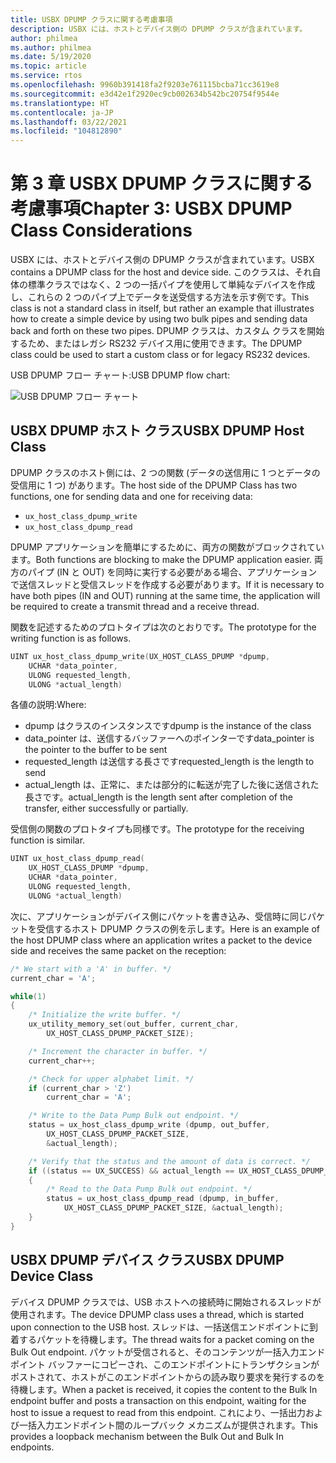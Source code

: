 ```yaml
---
title: USBX DPUMP クラスに関する考慮事項
description: USBX には、ホストとデバイス側の DPUMP クラスが含まれています。
author: philmea
ms.author: philmea
ms.date: 5/19/2020
ms.topic: article
ms.service: rtos
ms.openlocfilehash: 9960b391418fa2f9203e761115bcba71cc3619e8
ms.sourcegitcommit: e3d42e1f2920ec9cb002634b542bc20754f9544e
ms.translationtype: HT
ms.contentlocale: ja-JP
ms.lasthandoff: 03/22/2021
ms.locfileid: "104812890"
---
```

# <a name="chapter-3-usbx-dpump-class-considerations"></a><span data-ttu-id="58614-103">第 3 章 USBX DPUMP クラスに関する考慮事項</span><span class="sxs-lookup"><span data-stu-id="58614-103">Chapter 3: USBX DPUMP Class Considerations</span></span>

<span data-ttu-id="58614-104">USBX には、ホストとデバイス側の DPUMP クラスが含まれています。</span><span class="sxs-lookup"><span data-stu-id="58614-104">USBX contains a DPUMP class for the host and device side.</span></span> <span data-ttu-id="58614-105">このクラスは、それ自体の標準クラスではなく、2 つの一括パイプを使用して単純なデバイスを作成し、これらの 2 つのパイプ上でデータを送受信する方法を示す例です。</span><span class="sxs-lookup"><span data-stu-id="58614-105">This class is not a standard class in itself, but rather an example that illustrates how to create a simple device by using two bulk pipes and sending data back and forth on these two pipes.</span></span> <span data-ttu-id="58614-106">DPUMP クラスは、カスタム クラスを開始するため、またはレガシ RS232 デバイス用に使用できます。</span><span class="sxs-lookup"><span data-stu-id="58614-106">The DPUMP class could be used to start a custom class or for legacy RS232 devices.</span></span>

<span data-ttu-id="58614-107">USB DPUMP フロー チャート:</span><span class="sxs-lookup"><span data-stu-id="58614-107">USB DPUMP flow chart:</span></span>

![USB DPUMP フロー チャート](./media/usbx-host-stack-supplemental/usb-dpump-flow-chart.png)

## <a name="usbx-dpump-host-class"></a><span data-ttu-id="58614-109">USBX DPUMP ホスト クラス</span><span class="sxs-lookup"><span data-stu-id="58614-109">USBX DPUMP Host Class</span></span>

<span data-ttu-id="58614-110">DPUMP クラスのホスト側には、2 つの関数 (データの送信用に 1 つとデータの受信用に 1 つ) があります。</span><span class="sxs-lookup"><span data-stu-id="58614-110">The host side of the DPUMP Class has two functions, one for sending data and one for receiving data:</span></span>

- `ux_host_class_dpump_write`
- `ux_host_class_dpump_read`

<span data-ttu-id="58614-111">DPUMP アプリケーションを簡単にするために、両方の関数がブロックされています。</span><span class="sxs-lookup"><span data-stu-id="58614-111">Both functions are blocking to make the DPUMP application easier.</span></span> <span data-ttu-id="58614-112">両方のパイプ (IN と OUT) を同時に実行する必要がある場合、アプリケーションで送信スレッドと受信スレッドを作成する必要があります。</span><span class="sxs-lookup"><span data-stu-id="58614-112">If it is necessary to have both pipes (IN and OUT) running at the same time, the application will be required to create a transmit thread and a receive thread.</span></span>

<span data-ttu-id="58614-113">関数を記述するためのプロトタイプは次のとおりです。</span><span class="sxs-lookup"><span data-stu-id="58614-113">The prototype for the writing function is as follows.</span></span>

```C
UINT ux_host_class_dpump_write(UX_HOST_CLASS_DPUMP *dpump,
    UCHAR *data_pointer,
    ULONG requested_length,  
    ULONG *actual_length)
```

<span data-ttu-id="58614-114">各値の説明:</span><span class="sxs-lookup"><span data-stu-id="58614-114">Where:</span></span>

- <span data-ttu-id="58614-115">dpump はクラスのインスタンスです</span><span class="sxs-lookup"><span data-stu-id="58614-115">dpump is the instance of the class</span></span>
- <span data-ttu-id="58614-116">data_pointer は、送信するバッファーへのポインターです</span><span class="sxs-lookup"><span data-stu-id="58614-116">data_pointer is the pointer to the buffer to be sent</span></span>
- <span data-ttu-id="58614-117">requested_length は送信する長さです</span><span class="sxs-lookup"><span data-stu-id="58614-117">requested_length is the length to send</span></span>
- <span data-ttu-id="58614-118">actual_length は、正常に、または部分的に転送が完了した後に送信された長さです。</span><span class="sxs-lookup"><span data-stu-id="58614-118">actual_length is the length sent after completion of the transfer, either successfully or partially.</span></span>

<span data-ttu-id="58614-119">受信側の関数のプロトタイプも同様です。</span><span class="sxs-lookup"><span data-stu-id="58614-119">The prototype for the receiving function is similar.</span></span>

```C
UINT ux_host_class_dpump_read(
    UX_HOST_CLASS_DPUMP *dpump,
    UCHAR *data_pointer,
    ULONG requested_length,
    ULONG *actual_length)
```

<span data-ttu-id="58614-120">次に、アプリケーションがデバイス側にパケットを書き込み、受信時に同じパケットを受信するホスト DPUMP クラスの例を示します。</span><span class="sxs-lookup"><span data-stu-id="58614-120">Here is an example of the host DPUMP class where an application writes a packet to the device side and receives the same packet on the reception:</span></span>

```C
/* We start with a 'A' in buffer. */
current_char = 'A';

while(1)
{
    /* Initialize the write buffer. */
    ux_utility_memory_set(out_buffer, current_char,
        UX_HOST_CLASS_DPUMP_PACKET_SIZE);

    /* Increment the character in buffer. */
    current_char++;

    /* Check for upper alphabet limit. */
    if (current_char > 'Z')
        current_char = 'A';

    /* Write to the Data Pump Bulk out endpoint. */
    status = ux_host_class_dpump_write (dpump, out_buffer,
        UX_HOST_CLASS_DPUMP_PACKET_SIZE,
        &actual_length);

    /* Verify that the status and the amount of data is correct. */
    if ((status == UX_SUCCESS) && actual_length == UX_HOST_CLASS_DPUMP_PACKET_SIZE)
    {
        /* Read to the Data Pump Bulk out endpoint. */
        status = ux_host_class_dpump_read (dpump, in_buffer,
            UX_HOST_CLASS_DPUMP_PACKET_SIZE, &actual_length);
    }
}
```

## <a name="usbx-dpump-device-class"></a><span data-ttu-id="58614-121">USBX DPUMP デバイス クラス</span><span class="sxs-lookup"><span data-stu-id="58614-121">USBX DPUMP Device Class</span></span>

<span data-ttu-id="58614-122">デバイス DPUMP クラスでは、USB ホストへの接続時に開始されるスレッドが使用されます。</span><span class="sxs-lookup"><span data-stu-id="58614-122">The device DPUMP class uses a thread, which is started upon connection to the USB host.</span></span> <span data-ttu-id="58614-123">スレッドは、一括送信エンドポイントに到着するパケットを待機します。</span><span class="sxs-lookup"><span data-stu-id="58614-123">The thread waits for a packet coming on the Bulk Out endpoint.</span></span> <span data-ttu-id="58614-124">パケットが受信されると、そのコンテンツが一括入力エンドポイント バッファーにコピーされ、このエンドポイントにトランザクションがポストされて、ホストがこのエンドポイントからの読み取り要求を発行するのを待機します。</span><span class="sxs-lookup"><span data-stu-id="58614-124">When a packet is received, it copies the content to the Bulk In endpoint buffer and posts a transaction on this endpoint, waiting for the host to issue a request to read from this endpoint.</span></span> <span data-ttu-id="58614-125">これにより、一括出力および一括入力エンドポイント間のループバック メカニズムが提供されます。</span><span class="sxs-lookup"><span data-stu-id="58614-125">This provides a loopback mechanism between the Bulk Out and Bulk In endpoints.</span></span>
